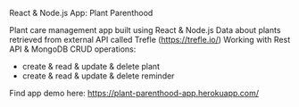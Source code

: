 React & Node.js App: Plant Parenthood

Plant care management app built using React & Node.js
Data about plants retrieved from external API called Trefle (https://trefle.io/)
Working with Rest API & MongoDB
CRUD operations: 
- create & read & update & delete plant
- create & read & update & delete reminder

Find app demo here: https://plant-parenthood-app.herokuapp.com/
